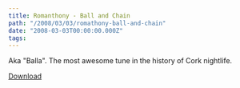 ```yaml
---
title: Romanthony - Ball and Chain
path: "/2008/03/03/romathony-ball-and-chain"
date: "2008-03-03T00:00:00.000Z"
tags:
---
```

Aka "Balla". The most awesome tune in the history of Cork nightlife.

<a href="http://localhostr.com/download/1d5359/Balla.mp3">Download</a>
